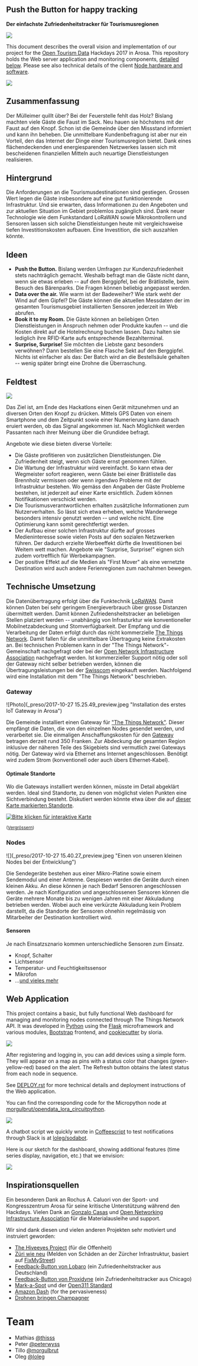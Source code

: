 ## Push the Button for happy tracking

**Der einfachste Zufriedenheitstracker für Tourismusregionen**

![](assets/img/home_splash_2.jpg)

This document describes the overall vision and implementation of our project for the [Open Tourism Data](http://tourism.opendata.ch) Hackdays 2017 in Arosa. This repository holds the Web server application and monitoring components, [detailed below](#webapp). Please see also technical details of the client [Node hardware and software](https://github.com/morgulbrut/opendata_lora_circuitpython).

![](_preso/dashboard.jpg)

## Zusammenfassung

Der Mülleimer quillt über? Bei der Feuerstelle fehlt das Holz? Bislang machten viele Gäste die Faust im Sack. Neu hauen sie höchstens mit der Faust auf den Knopf. Schon ist die Gemeinde über den Missstand informiert und kann ihn beheben. Die unmittelbare Kundenbefragung ist aber nur ein Vorteil, den das Internet der Dinge einer Tourismusregion bietet. Dank eines flächendeckenden und energiesparenden Netzwerkes lassen sich mit bescheidenen finanziellen Mitteln auch neuartige Dienstleistungen realisieren.

## Hintergrund

Die Anforderungen an die Tourismusdestinationen sind gestiegen. Grossen Wert legen die Gäste insbesondere auf eine gut funktionierende Infrastruktur. Und sie erwarten, dass Informationen zu den Angeboten und zur aktuellen Situation im Gebiet problemlos zugänglich sind. Dank neuer Technologie wie dem Funkstandard LoRaWAN sowie Mikrokontrollern und Sensoren lassen sich solche Dienstleistungen heute mit vergleichsweise tiefen Investitionskosten aufbauen. Eine Investition, die sich auszahlen könnte.

## Ideen

- **Push the Button.** Bislang werden Umfragen zur Kundenzufriedenheit stets nachträglich gemacht. Weshalb befragt man die Gäste nicht dann, wenn sie etwas erleben -- auf dem Berggipfel, bei der Brätlistelle, beim Besuch des Bärenparks. Die Fragen können beliebig angepasst werden.
- **Data over the air.** Wie warm ist der Badeweiher? Wie stark weht der Wind auf dem Gipfel? Die Gäste können die aktuellen Messdaten der im gesamten Tourismusgebiet installierten Sensoren jederzeit im Web abrufen.  
- **Book it to my Room.** Die Gäste können an beliebigen Orten Dienstleistungen in Anspruch nehmen oder Produkte kaufen -- und die Kosten direkt auf die Hotelrechnung buchen lassen. Dazu halten sie lediglich ihre RFID-Karte aufs entsprechende Bezahlterminal.
- **Surprise, Surprise!** Sie möchten die Liebste ganz besonders verwöhnen? Dann bestellen Sie eine Flasche Sekt auf den Berggipfel. Nichts ist einfacher als das: Der Batch wird an die Bestellsäule gehalten -- wenig später bringt eine Drohne die Überraschung.

## Feldtest

![](assets/img/home_splash_1.jpg)

Das Ziel ist, am Ende des Hackatlons einen Gerät mitzunehmen und an diversen Orten den Knopf zu drücken. Mittels GPS Daten von einem Smartphone und dem Zeitpunkt sowie einer Numerierung kann danach eruiert werden, ob das Signal angekommen ist.
Nach Möglichkeit werden Passanten nach ihrer Meinung über die Grundidee befragt.

Angebote wie diese bieten diverse Vorteile:

- Die Gäste profitieren von zusätzlichen Dienstleistungen. Die Zufriedenheit steigt, wenn sich Gäste ernst genommen fühlen.
- Die Wartung der Infrastruktur wird vereinfacht. So kann etwa der Wegmeister sofort reagieren, wenn Gäste bei einer Brätlistelle das Brennholz vermissen oder wenn irgendwo Probleme mit der Infrastruktur bestehen. Wo gemäss den Angaben der Gäste Probleme bestehen, ist jederzeit auf einer Karte ersichtlich. Zudem können Notifikationen verschickt werden.
- Die Tourismusverantwortlichen erhalten zusätzliche Informationen zum Nutzerverhalten. So lässt sich etwa erheben, welche Wanderwege besonders intensiv genutzt werden -- und welche nicht. Eine Optimierung kann somit gerechtfertigt werden.
- Der Aufbau einer solchen Infrastruktur dürfte auf grosses Medieninteresse sowie vielen Posts auf den sozialen Netzwerken führen. Der dadurch erzielte Werbeeffekt dürfte die Investitionen bei Weitem wett machen. Angebote wie "Surprise, Surprise!" eignen sich zudem vortrefflich für Werbekampagnen.
-  Der positive Effekt auf die Medien als "First Mover" als eine vernetzte Destination wird auch andere Ferienregionen zum nachahmen bewegen.

## Technische Umsetzung

Die Datenübertragung erfolgt über die Funktechnik [LoRaWAN](https://de.wikipedia.org/wiki/Long_Range_Wide_Area_Network). Damit können Daten bei sehr geringem Energieverbrauch über grosse Distanzen übermittelt werden. Damit können Zufriedensheitstracker an beliebigen Stellen platziert werden -- unabhängig von Infrasturktur wie konventioneller Mobilnetzabdeckung und Stomverfügbarkeit. Der Empfang und die Verarbeitung der Daten erfolgt durch das nicht kommerzielle [The Things Network](https://www.thethingsnetwork.org). Damit fallen für die unmittelbare Übertragung keine Extrakosten an. Bei technischen Problemen kann in der "The Things Network"-Gemeinschaft nachgefragt oder bei der [Open Network Infrastructure Association](https://opennetworkinfrastructure.org/) nachgefragt werden. Ist kommerzieller Support nötig oder soll der Gateway nicht selber betrieben werden, können die Übertragungsleistungen bei der [Swisscom](http://lpn.swisscom.ch/d/) eingekauft werden. Nachfolgend wird eine Installation mit dem "The Things Network" beschrieben.

### Gateway

![Photo](_preso/2017-10-27 15.25.49_preview.jpeg "Installation des erstes IoT Gateway in Arosa")

Die Gemeinde installiert einen Gateway für ["The Things Network"](http://thethingsnetwork.com). Dieser empfängt die Daten, die von den einzelnen Nodes gesendet werden, und verarbeitet sie. Die einmaligen Anschaffungskosten für den [Gateway](https://shop.thethingsnetwork.com/index.php/product/the-things-gateway/) betragen derzeit rund 350 Franken. Zur Abdeckung der gesamten Region inklusive der näheren Teile des Skigebiets sind vermutlich zwei Gateways nötig. Der Gateway wird via Ethernet ans Internet angeschlossen. Benötigt wird zudem Strom (konventionell oder auch übers Ethernet-Kabel).  

#### Optimale Standorte

Wo die Gateways installiert werden können, müsste im Detail abgeklärt werden. Ideal sind Standorte, zu denen von möglichst vielen Punkten eine Sichtverbindung besteht. Diskutiert werden könnte etwa über die auf [dieser Karte markierten Standorte](http://umap.osm.ch/de/map/lorawan-vorschlage-arosa_909#15/46.7844/9.6638).

[![](http://wortaholic.ch/div/hackarosa/lorawanstandorte.png "Bitte klicken für interaktive Karte")](http://umap.osm.ch/de/map/lorawan-vorschlage-arosa_909#15/46.7844/9.6638)

<small>([Vergrössern](http://umap.osm.ch/de/map/lorawan-vorschlage-arosa_909#15/46.7844/9.6638))</small>

### Nodes

![](_preso/2017-10-27 15.40.27_preview.jpeg "Einen von unseren kleinen Nodes bei der Entwicklung")

Die Sendegeräte bestehen aus einer Mikro-Platine sowie einem Sendemodul und einer Antenne. Gespiesen werden die Geräte durch einen kleinen Akku. An diese können je nach Bedarf Sensoren angeschlossen werden. Je nach Konfiguration und angeschlossenen Sensoren können die Geräte mehrere Monate bis zu wenigen Jahren mit einer Akkuladung betrieben werden. Wobei auch eine verkürzte Akkuladung kein Problem darstellt, da die Standorte der Sensoren ohnehin regelmässig von Mitarbeiter der Destination kontrolliert wird.

#### Sensoren

Je nach Einsatzsznario kommen unterschiedliche Sensoren zum Einsatz.

- Knopf, Schalter
- Lichtsensor
- Temperatur- und Feuchtigkeitssensor
- Mikrofon
- ...[und vieles mehr](https://en.wikipedia.org/wiki/List_of_sensors)

<a name="webapp"></a>
## Web Application

This project contains a basic, but fully functional Web dashboard for managing and monitoring nodes connected through The Things Network API. It was developed in [Python](http://python.org) using the [Flask](http://flask.pocoo.org/) microframework and various modules, [Bootstrap](https://getbootstrap.com/) frontend, and [cookiecutter](https://github.com/sloria/cookiecutter-flask/) by sloria.

![](_preso/dashboard.jpg)

After registering and logging in, you can add devices using a simple form. They will appear on a map as pins with a status color that changes (green-yellow-red) based on the alert. The Refresh button obtains the latest status from each node in sequence.

See [DEPLOY.rst](DEPLOY.rst) for more technical details and deployment instructions of the Web application.

You can find the corresponding code for the Micropython node at [morgulbrut/opendata_lora_circuitpython](https://github.com/morgulbrut/opendata_lora_circuitpython).

![](_preso/slackbot.png)

A chatbot script we quickly wrote in [Coffeescript](http://coffeescript.org/) to test notifications through Slack is at [loleg/sodabot](https://github.com/loleg/sodabot/blob/opentourism/scripts/onia.coffee).

Here is our sketch for the dashboard, showing additional features (time series display, navigation, etc.) that we envision:

![](_preso/sketch.jpg)

## Inspirationsquellen

Ein besonderen Dank an Rochus A. Caluori von der Sport- und Kongresszentrum Arosa für seine kritische Unterstützung während den Hackdays. Vielen Dank an [Gonzalo Casas](http://twitter.com/gnz) und [Open Networking Infrastructure Association](https://opennetworkinfrastructure.org) für die Materialausleihe und support.

Wir sind dank diesen und vielen anderen Projekten sehr motiviert und instruiert geworden:

- [The Hiveeyes Project](https://hiveeyes.org/) (für die Offenheit)
- [Züri wie neu](https://www.zueriwieneu.ch/) (Melden von Schäden an der Zürcher Infrastruktur, basiert auf [FixMyStreet](http://fixmystreet.org/))
- [Feedback-Button von Lobaro](http://feedback-button.de/) (ein Zufriedenheitstracker aus Deutschland)
- [Feedback-Button von Proxidyne](https://proxidyne.com/products/lorawan-sensors/sensor-buttons/) (ein Zufriedenheitstracker aus Chicago)
- [Mark-a-Spot](http://mark-a-spot.org/) und der [Open311 Standard](http://wiki.open311.org/Mark-a-Spot/)
- [Amazon Dash](https://www.amazon.com/Dash-Buttons/) (for the pervasiveness)
- [Drohnen bringen Champagner](https://www.youtube.com/watch?v=ytqeBpYXtiw)

# Team

- Mathias [@thisss](http://borniert.com/)
- Peter [@peterwyss](http://www.ist-edu.ch/de/https://opendata-ch.slack.com/messages/@U7QCJ0WNM)
- Tillo [@morgulbrut](https://github.com/morgulbrut)
- Oleg [@loleg](https://github.com/loleg)
